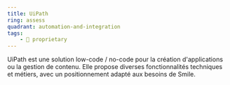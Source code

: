 ```yaml
---
title: UiPath
ring: assess
quadrant: automation-and-integration
tags:
    - 🔐 proprietary
---
```


UiPath est une solution low-code / no-code pour la création d'applications ou la gestion de contenu. Elle propose diverses fonctionnalités techniques et métiers, avec un positionnement adapté aux besoins de Smile.
